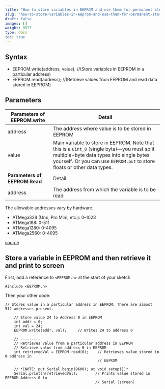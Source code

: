 ```yaml
---
title: "How to store variables in EEPROM and use them for permanent storage"
slug: "how-to-store-variables-in-eeprom-and-use-them-for-permanent-storage"
draft: false
images: []
weight: 9977
type: docs
toc: true
---
```


## Syntax


 - EEPROM.write(address, value); //(Store variables in EEPROM in a particular address)
 - EEPROM.read(address); //(Retrieve values from EEPROM and read data stored in EEPROM)



## Parameters
| Parameters of EEPROM.write | Detail |
| ------ | ------ |
| address  | The address where value is to be stored in EEPROM   |
| value  |  Main variable to store in EEPROM. Note that this is a `uint_8` (single byte)—you must split multiple-byte data types into single bytes yourself. Or you can use `EEPROM.put` to store floats or other data types.  |
| **Parameters of EEPROM.Read** | Detail |
| address   | The address from which the variable is to be read   |

The allowable addresses vary by hardware. 

 - ATMega328 (Uno, Pro Mini, etc.): 0–1023
 - ATMega168: 0-511
 - ATMega1280: 0-4095
 - ATMega2560: 0-4095

[source](https://www.arduino.cc/en/Reference/EEPROM)


## Store a variable in EEPROM and then retrieve it and print to screen
First, add a reference to `<EEPROM.h>` at the start of your sketch:

<!-- language: lang-cpp -->

    #include <EEPROM.h>

Then your other code:

<!-- language: lang-cpp -->

    // Stores value in a particular address in EEPROM. There are almost 512 addresses present.

        // Store value 24 to Address 0 in EEPROM
        int addr = 0;
        int val = 24;
        EEPROM.write(addr, val);     // Writes 24 to address 0
        
        // ---------
        // Retrieves value from a particular address in EEPROM
        // Retrieve value from address 0 in EEPROM
        int retrievedVal = EEPROM.read(0);    // Retrieves value stored in 0 address in
                                              // EEPROM
    
        // *[NOTE: put Serial.begin(9600); at void setup()]*
        Serial.println(retrievedVal);        // Prints value stored in EEPROM Address 0 to 
                                             // Serial (screen)




